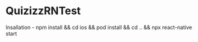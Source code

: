 # QuizizzRNTest

Insallation - 
npm install && cd ios && pod install && cd .. && npx react-native start
